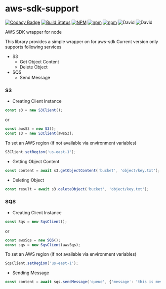 # aws-sdk-support
[![Codacy Badge](https://api.codacy.com/project/badge/Grade/26baad63fb7f403c889540f9673d19b0)](https://www.codacy.com/gh/techgrid/aws-sdk-support?utm_source=github.com&amp;utm_medium=referral&amp;utm_content=techgrid/aws-sdk-support&amp;utm_campaign=Badge_Grade)
[![Build Status](https://travis-ci.org/techgrid/aws-sdk-support.svg?branch=master)](https://travis-ci.org/techgrid/aws-sdk-support)
[![NPM](https://img.shields.io/npm/l/aws-sdk-support)](https://www.npmjs.com/package/aws-sdk-support)
[![npm](https://img.shields.io/npm/dt/aws-sdk-support)](https://www.npmjs.com/package/aws-sdk-support)
[![npm](https://img.shields.io/npm/v/aws-sdk-support)](https://www.npmjs.com/package/aws-sdk-support)
![David](https://img.shields.io/david/techgrid/aws-sdk-support)
![David](https://img.shields.io/david/dev/techgrid/aws-sdk-support)

AWS SDK wrapper for node

This library provides a simple wrapper on for aws-sdk
Current version only supports following services
* S3
    * Get Object Content
    * Delete Object
* SQS
    * Send Message

### S3
* Creating Client Instance
```js
const s3 = new S3Client();
``` 
or
```js
const awsS3 = new S3();
const s3 = new S3Client(awsS3);
``` 

To set an AWS region (if not available via environment variables)
```js
S3Client.setRegion('us-east-1');
```

* Getting Object Content
```js
const content = await s3.getObjectContent('bucket', 'object/key.txt');
```

* Deleting Object
```js
const result = await s3.deleteObject('bucket', 'object/key.txt');
```

### SQS
* Creating Client Instance
```js
const Sqs = new SqsClient();
``` 
or
```js
const awsSqs = new SQS();
const sqs = new SqsClient(awsSqs);
``` 

To set an AWS region (if not available via environment variables)
```js
SqsClient.setRegion('us-east-1');
```

* Sending Message
```js
const content = await sqs.sendMessage('queue', {'message': 'this is message'});
```
